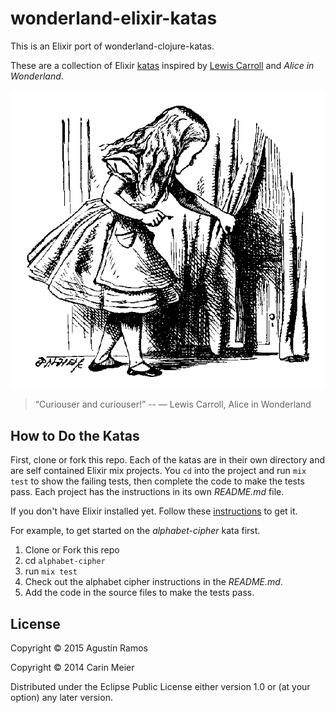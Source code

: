 # wonderland-elixir-katas

This is an Elixir port of wonderland-clojure-katas.

These are a collection of Elixir
[katas](http://en.wikipedia.org/wiki/Kata_%28programming%29) inspired by
[Lewis Carroll](http://en.wikipedia.org/wiki/Lewis_Carroll) and _Alice
in Wonderland_.

![Alice and the tiny door](/images/alicedoor.gif)

>“Curiouser and curiouser!” 
>-- ― Lewis Carroll, Alice in Wonderland

## How to Do the Katas

First, clone or fork this repo. Each of the katas are in their own
directory and are self contained Elixir mix projects.  You `cd`
into the project and run `mix test` to show the failing tests, then
complete the code to make the tests pass. Each project has the
instructions in its own _README.md_ file.

If you don't have Elixir installed yet.  Follow these [instructions](http://elixir-lang.org/install.html)
to get it.

For example, to get started on the _alphabet-cipher_ kata first.

1. Clone or Fork this repo
2. cd `alphabet-cipher`
3. run `mix test`
4. Check out the alphabet cipher instructions in the _README.md_.
5. Add the code in the source files to make the tests pass.


## License

Copyright © 2015 Agustín Ramos

Copyright © 2014 Carin Meier

Distributed under the Eclipse Public License either version 1.0 or (at
your option) any later version.
